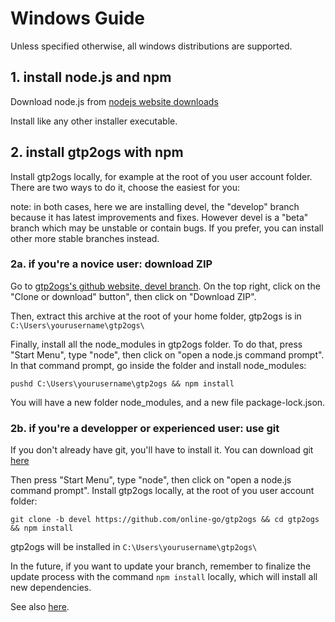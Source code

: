 # Windows Guide

Unless specified otherwise, all windows distributions are supported.

## 1. install node.js and npm

Download node.js from [nodejs website downloads](https://nodejs.org/en/download/)

Install like any other installer executable.

## 2. install gtp2ogs with npm

Install gtp2ogs locally, for example at the root of you user account folder. There are
 two ways to do it, choose the easiest for you:

note: in both cases, here we are installing devel, the "develop" branch because it has latest
 improvements and fixes. However devel is a "beta" branch which may be unstable
 or contain bugs. If you prefer, you can install other more stable branches instead.

### 2a. if you're a novice user: download ZIP

Go to [gtp2ogs's github website, devel branch](https://github.com/online-go/gtp2ogs/tree/devel).
 On the top right, click on the "Clone or download" button", then click on "Download ZIP".

Then, extract this archive at the root of your home folder, gtp2ogs is in `C:\Users\yourusername\gtp2ogs\`

Finally, install all the node_modules in gtp2ogs folder. To do that, press "Start Menu", type "node",
 then click on "open a node.js command prompt". In that command prompt, go inside the folder and
 install node_modules:

```Shell
pushd C:\Users\yourusername\gtp2ogs && npm install
```

You will have a new folder node_modules, and a new file package-lock.json.

### 2b. if you're a developper or experienced user: use git

If you don't already have git, you'll have to install it. You can download git [here](https://git-scm.com/downloads)

Then press "Start Menu", type "node", then click on "open a node.js command prompt".
 Install gtp2ogs locally, at the root of you user account folder:

```Shell
git clone -b devel https://github.com/online-go/gtp2ogs && cd gtp2ogs && npm install
```

gtp2ogs will be installed in `C:\Users\yourusername\gtp2ogs\`

In the future, if you want to update your branch, remember to finalize the update process
 with the command `npm install` locally, which will install all new dependencies.

See also [here](/docs/DEV.md).
